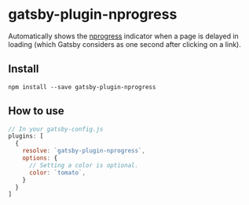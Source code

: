 # gatsby-plugin-nprogress

Automatically shows the [nprogress](http://ricostacruz.com/nprogress/) indicator
when a page is delayed in loading (which Gatsby considers as one second after
clicking on a link).

## Install

`npm install --save gatsby-plugin-nprogress`

## How to use

```javascript
// In your gatsby-config.js
plugins: [
  {
    resolve: `gatsby-plugin-nprogress`,
    options: {
      // Setting a color is optional.
      color: `tomato`,
    }
  }
]
```
